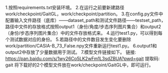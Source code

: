 1.按照requirements.txt安装环境。
2.在运行之前要新建路径work/checkpoint/GaitGL，work/checkpoint/partition。
3.在config.py文件中配置输入文件路径（底库）——dataset_path和测试文件路径——testset_path，路径中文件的存放格式按照output1（身份/角度/步态序列图片集合）和output2（身份/步态序列图片集合）中的文件存放格式来。
4.运行test1.py，可以得到每个测试数据对应的身份。
5.若路径中的文件数目发生变化要删除work/partition/CASIA-B_73_False.npy文件重新运行test1.py。
6.output1和output2中存放了少量数据用于测试。
7.模型文件链接如下。
链接: https://pan.baidu.com/s/1wy26Co5LK2wFm1L3sdZBUA?pwd=gait 
提取码: gait
将下载好的2个模型文件放在work/checkpoint/GaitGL中，即可运行。